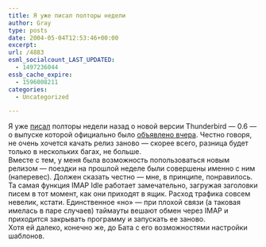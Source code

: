```yaml
---
title: Я уже писал полторы недели
author: Gray
type: posts
date: 2004-05-04T12:53:46+00:00
excerpt:
url: /4883
esml_socialcount_LAST_UPDATED:
  - 1497236044
essb_cache_expire:
  - 1596008211
categories:
  - Uncategorized

---
```








Я уже <a href="http://www.searchengines.ru/blog/archives/003233.html" target="_blank">писал</a> полторы недели назад о новой версии Thunderbird &#8212; 0.6 &#8212; о выпуске которой официально было <a href="http://www.mozilla.org/products/thunderbird/releases/" target="_blank">объявлено вчера</a>. Честно говоря, не очень хочется качать релиз заново &#8212; скорее всего, разница будет только в нескольких багах, не больше.  
Вместе с тем, у меня была возможность попользоваться новым релизом &#8212; поездки на прошлой неделе были совершены именно с ним (наперевес). Должен сказать честно &#8212; мне, в принципе, понравилось. Та самая функция IMAP Idle работает замечательно, загружая заголовки писем в тот момент, как они приходят в ящик. Расход трафика совсем невелик, кстати. Единственное &#171;но&#187; &#8212; при плохой связи (а таковая имелась в паре случаев) таймауты вешают обмен через IMAP и приходится закрывать программу и запускать ее заново.  
Хотя ей далеко, конечно же, до Бата с его возможностями настройки шаблонов.
